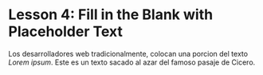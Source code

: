 # Lesson 4: Fill in the Blank with Placeholder Text

Los desarrolladores web tradicionalmente, colocan una porcion del texto *Lorem ipsum*. Este es un texto sacado al azar del famoso pasaje de Cicero.

